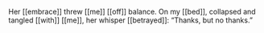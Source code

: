 Her [[embrace]] threw [[me]] [[off]] balance. On my [[bed]], collapsed and tangled [[with]] [[me]], her whisper [[betrayed]]: “Thanks, but no thanks.”